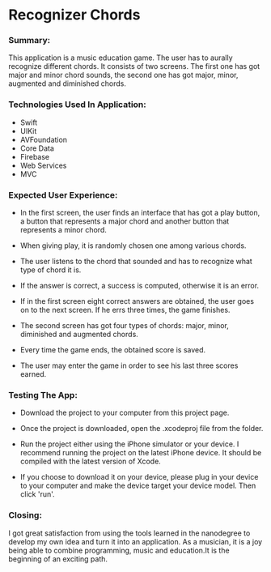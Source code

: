 # Recognizer Chords

### Summary:

This application is a music education game. The user has to aurally  recognize different chords. It consists of two screens. The first one has got major and minor chord sounds, the second one has got major, minor, augmented and diminished chords.


### Technologies Used In Application:

* Swift
* UIKit
* AVFoundation
* Core Data
* Firebase
* Web Services
* MVC

### Expected User Experience:

 * In the first screen, the user finds an interface that has got a play button, a button that represents a major chord and another button that represents a minor chord.

* When giving play, it is randomly chosen one among various chords.

* The user listens to the chord that sounded and has to recognize what type of chord it is.

* If the answer is correct, a success is computed, otherwise it is an error.

* If in the first screen eight correct answers are obtained, the user goes on to the next screen. If he errs three times, the game finishes.

* The second screen has got four types of chords: major, minor, diminished and augmented chords.

* Every time the game ends, the obtained score is saved.

* The user may enter the game in order to see his last three scores earned.

### Testing The App:

* Download the project to your computer from this project page.

* Once the project is downloaded, open the .xcodeproj file from the folder.

* Run the project either using the iPhone simulator or your device. I recommend running the project on the latest iPhone device. It should be compiled with the latest version of Xcode.

* If you choose to download it on your device, please plug in your device to your computer and make the device target your device model. Then click 'run'.

### Closing:

I got great satisfaction from using the tools learned in the nanodegree to develop my own idea and turn it into an application. As a musician, it is a joy being able to combine programming, music and education.It is the beginning of an exciting path. 

